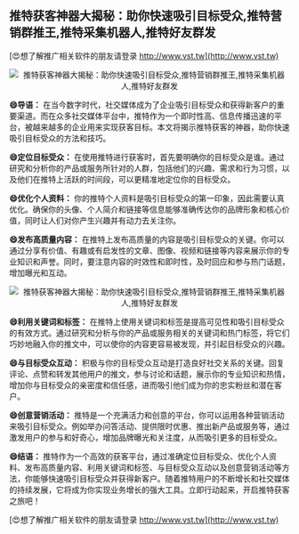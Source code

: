 ## **推特获客神器大揭秘：助你快速吸引目标受众,推特营销群推王,推特采集机器人,推特好友群发**

[😍想了解推广相关软件的朋友请登录 http://www.vst.tw](http://www.vst.tw)

 <center><img src="https://vst.tw/MP4/tuiguang/png/1.png" alt="推特获客神器大揭秘：助你快速吸引目标受众,推特营销群推王,推特采集机器人,推特好友群发"></center>

**😄导语：**
在当今数字时代，社交媒体成为了企业吸引目标受众和获得新客户的重要渠道。而在众多社交媒体平台中，推特作为一个即时性高、信息传播迅速的平台，被越来越多的企业用来实现获客目标。本文将揭示推特获客的神器，助你快速吸引目标受众的方法和技巧。

**😄定位目标受众：**
在使用推特进行获客时，首先要明确你的目标受众是谁。通过研究和分析你的产品或服务所针对的人群，包括他们的兴趣、需求和行为习惯，以及他们在推特上活跃的时间段，可以更精准地定位你的目标受众。

**😄优化个人资料：**
你的推特个人资料是吸引目标受众的第一印象，因此需要认真优化。确保你的头像、个人简介和链接等信息能够准确传达你的品牌形象和核心价值，同时让人们对你产生兴趣并有动力去关注你。

**😄发布高质量内容：**
在推特上发布高质量的内容是吸引目标受众的关键。你可以通过分享有价值、有趣或有启发性的文章、图像、视频和链接等内容来展示你的专业知识和声誉。同时，要注意内容的时效性和即时性，及时回应和参与热门话题，增加曝光和互动。

 <center><img src="https://vst.tw/MP4/tuiguang/png/7.png" alt="推特获客神器大揭秘：助你快速吸引目标受众,推特营销群推王,推特采集机器人,推特好友群发"></center>

**😄利用关键词和标签：**
在推特上使用关键词和标签是提高可见性和吸引目标受众的有效方式。通过研究和分析与你的产品或服务相关的关键词和热门标签，将它们巧妙地融入你的推文中，可以使你的内容更容易被发现，并引起目标受众的兴趣。

**😄与目标受众互动：**
积极与你的目标受众互动是打造良好社交关系的关键。回复评论、点赞和转发其他用户的推文，参与讨论和话题，展示你的专业知识和热情，增加你与目标受众的亲密度和信任感，进而吸引他们成为你的忠实粉丝和潜在客户。

**😄创意营销活动：**
推特是一个充满活力和创意的平台，你可以运用各种营销活动来吸引目标受众。例如举办问答活动、提供限时优惠、推出新产品或服务等，通过激发用户的参与和好奇心，增加品牌曝光和关注度，从而吸引更多的目标受众。

**😄结语：**
推特作为一个高效的获客平台，通过准确定位目标受众、优化个人资料、发布高质量内容、利用关键词和标签、与目标受众互动以及创意营销活动等方法，你能够快速吸引目标受众并获得新客户。随着推特用户的不断增长和社交媒体的持续发展，它将成为你实现业务增长的强大工具。立即行动起来，开启推特获客之旅吧！

[😍想了解推广相关软件的朋友请登录 http://www.vst.tw](http://www.vst.tw)



